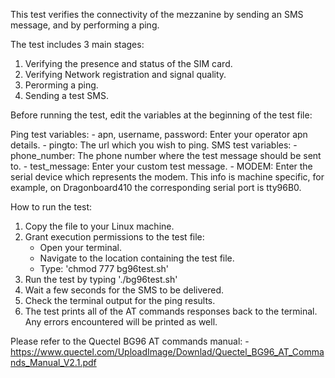 This test verifies the connectivity of the mezzanine by sending an SMS message, and by performing a ping.

The test includes 3 main stages:
1) Verifying the presence and status of the SIM card.
2) Verifying Network registration and signal quality.
3) Perorming a ping.
4) Sending a test SMS.

Before running the test, edit the variables at the beginning of the test file:

Ping test variables:
	- apn, username, password: Enter your operator apn details.
	- pingto: The url which you wish to ping.
SMS test variables:
	- phone_number: The phone number where the test message should be sent to.
	- test_message: Enter your custom test message.
	- MODEM: Enter the serial device which represents the modem. This info is machine specific, for example, on Dragonboard410 the corresponding serial port is tty96B0.
	
How to run the test:

1) Copy the file to your Linux machine.
2) Grant execution permissions to the test file:
	- Open your terminal.
	- Navigate to the location containing the test file.
	- Type: 'chmod 777 bg96test.sh'
3) Run the test by typing './bg96test.sh'
4) Wait a few seconds for the SMS to be delivered.
5) Check the terminal output for the ping results.
6) The test prints all of the AT commands responses back to the terminal. Any errors encountered will be printed as well.

Please refer to the Quectel BG96 AT commands manual:
	- https://www.quectel.com/UploadImage/Downlad/Quectel_BG96_AT_Commands_Manual_V2.1.pdf